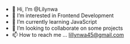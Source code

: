 - 👋 Hi, I’m @Lilynwa
- 👀 I’m interested in Frontend Development 
- 🌱 I’m currently learning JavaScript 
- 💞️ I’m looking to collaborate on some projects 
- 📫 How to reach me ...
lillynwa45@gmail.com
<!---
Lilynwa/Lilynwa is a ✨ special ✨ repository because its `README.md` (this file) appears on your GitHub profile.
You can click the Preview link to take a look at your changes.
--->
